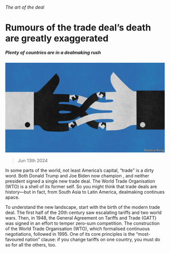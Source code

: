 ###### The art of the deal

# Rumours of the trade deal’s death are greatly exaggerated 

##### Plenty of countries are in a dealmaking rush 

![image](images/20240615_FND002.jpg) 

> Jun 13th 2024 

In some parts of the world, not least America’s capital, “trade” is a dirty word. Both Donald Trump and Joe Biden now champion , and neither president signed a single new trade deal. The World Trade Organisation (WTO) is a shell of its former self. So you might think that trade deals are history—but in fact, from South Asia to Latin America, dealmaking continues apace.

To understand the new landscape, start with the birth of the modern trade deal. The first half of the 20th century saw escalating tariffs and two world wars. Then, in 1948, the General Agreement on Tariffs and Trade (GATT) was signed in an effort to temper zero-sum competition. The construction of the World Trade Organisation (WTO), which formalised continuous negotiations, followed in 1995. One of its core principles is the “most-favoured nation” clause: if you change tariffs on one country, you must do so for all the others, too. 

